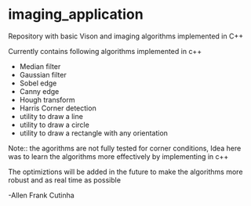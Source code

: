 # imaging_application
Repository with basic Vison and imaging algorithms implemented in C++

Currently contains following algorithms implemented in c++

- Median filter
- Gaussian filter
- Sobel edge
- Canny edge
- Hough transform
- Harris Corner detection
- utility to draw a line
- utility to draw a circle
- utility to draw a rectangle with any orientation

Note:: the agorithms are not fully tested for corner conditions, Idea here was to learn the algorithms more effectively by implementing in c++

The optimiztions will be added in the future to make the algorithms more robust and as real time as possible

-Allen Frank Cutinha 
